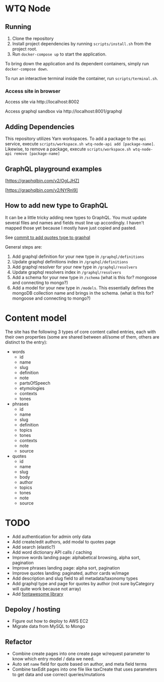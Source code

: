 # WTQ Node

## Running
1. Clone the repository
2. Install project dependencies by running `scripts/install.sh` from the project root.
3. Run `docker-compose up` to start the application.

To bring down the application and its dependent containers, simply run `docker-compose down`.

To run an interactive terminal inside the container, run `scripts/terminal.sh`.

### Access site in browser
Access site via http://localhost:8002

Access graphql sandbox via http://localhost:8001/graphql

## Adding Dependencies
This repository utilizes Yarn workspaces. To add a package to the `api` service, execute `scripts/workspace.sh wtq-node-api add [package-name]`. Likewise, to remove a package, execute `scripts/workspace.sh wtq-node-api remove [package-name]`

## GraphQL playground examples
[https://graphqlbin.com/v2/OgLJHZ]

[https://graphqlbin.com/v2/NYRnI9]

## How to add new type to GraphQL
It can be a little tricky adding new types to GraphQL. You must update several files and names and fields must line up accordingly. I haven't mapped those yet because I mostly have just copied and pasted.

See [commit to add quotes type to graphql](https://github.com/roadlittledawn/wtq-node/commit/64354908936d64e84fc7f1206fc97fe51f3220c1)

General steps are:

  1. Add graphql definition for your new type in `/graphql/definitions`
  2. Update graphql definitions index in `/graphql/definitions`
  3. Add graphql resolver for your new type in `/graphql/resolvers`
  4. Update graphql resolvers index in `/graphql/resolvers`
  5. Add a schema for your new type in `/schema` (what is this for? mongoose and connecting to mongo?)
  6. Add a model for your new type in `/models`. This essentially defines the mongoDB collection name and brings in the schema. (what is this for? mongoose and connecting to mongo?)

# Content model
The site has the following 3 types of core content called entries, each with their own properties (some are shared between all/some of them, others are distinct to the entry):
* words
  * id
  * name
  * slug
  * definition
  * note
  * partsOfSpeech
  * etymologies
  * contexts
  * tones
* phrases
  * id
  * name
  * slug
  * definition
  * topics
  * tones
  * contexts
  * note
  * source
* quotes
  * id
  * name
  * slug
  * body
  * author
  * topics
  * tones
  * note
  * source

# TODO
* Add authentication for admin only data 
* Add create/edit authors, add modal to quotes page
* Add search (elastic?)
* Add word dictionary API calls / caching
* Improve words landing page: alphabetical browsing, alpha sort, pagination
* Improve phrases landing page: alpha sort, pagination
* Improve quotes landing: paginated, author cards w/image
* Add description and slug field to all metadata/taxonomy types
* Add graphql type and page for quotes by author (not sure byCategory will quite work because not array)
* Add [fontawesome library](https://github.com/FortAwesome/react-fontawesome)

## Depoloy / hosting
* Figure out how to deploy to AWS EC2
* Migrate data from MySQL to Mongo

## Refactor
* Combine create pages into one create page w/request parameter to know which entry model / data we need.
* Auto set `name` field for quote based on author, and meta field terms
* Combine taxEdit pages into one file like taxCreate that uses parameters to get data and use correct queries/mutations
